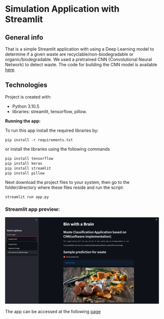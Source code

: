 # Simulation Application with Streamlit

## General info

That is a simple Streamlit application with using a Deep Learning model to determine if a given waste are recyclable/non-biodegradable or organic/biodegradable. 
We used a pretrained CNN (Convolutional Neural Network) to detect waste. The code for building the CNN model is available [here](https://github.com/nightKnight112/Bin_with_a_Brain/blob/main/Model_p_final.ipynb).


## Technologies
Project is created with:

* Python 3.10.5
* libraries: streamlit, tensorflow, pillow.

**Running the app:**

To run this app install the required libraries by: 
```
pip install -r requirements.txt
```
or install the libraries using the following commands
```
pip install tensorflow
pip install keras
pip install streamlit
pip install pillow
```
Next download the project files to your system, then go to the folder/directory where these files reside and run the script:
```
streamlit run app.py
```


### Streamlit app preview:

![Streamlit app view](streamlit_app.PNG)

The app can be accessed at the following [page](https://nightknight112-bin-with-a-brain-api-cfgapp-qt2ylc.streamlit.app/)
